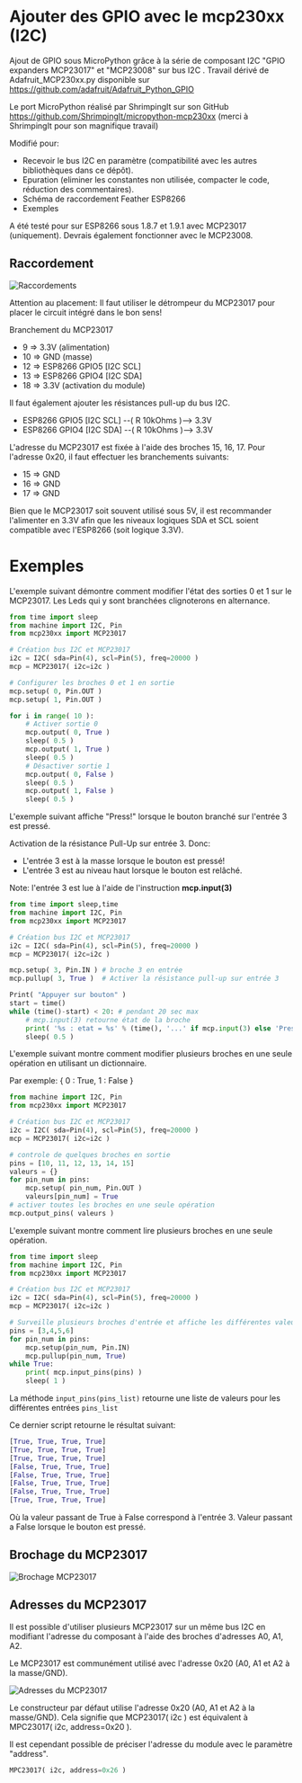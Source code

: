 # Ajouter des GPIO avec le mcp230xx (I2C)

Ajout de GPIO sous MicroPython grâce à la série de composant I2C "GPIO expanders MCP23017" et "MCP23008" sur bus I2C . Travail dérivé de  Adafruit_MCP230xx.py disponible sur https://github.com/adafruit/Adafruit_Python_GPIO

Le port MicroPython réalisé par ShrimpingIt sur son GitHub https://github.com/ShrimpingIt/micropython-mcp230xx (merci à ShrimpingIt pour son magnifique travail)

Modifié pour:
* Recevoir le bus I2C en paramètre (compatibilité avec les autres bibliothèques dans ce dépôt).
* Epuration (eliminer les constantes non utilisée, compacter le code, réduction des commentaires).
* Schéma de raccordement Feather ESP8266
* Exemples

A été testé pour sur ESP8266 sous 1.8.7 et 1.9.1 avec MCP23017 (uniquement). Devrais également fonctionner avec le MCP23008.

## Raccordement

![Raccordements](mcp23017_esp8266_bb.jpg)

Attention au placement: Il faut utiliser le détrompeur du MCP23017 pour placer le circuit intégré dans le bon sens!

Branchement du MCP23017
* 9 =>  3.3V (alimentation)
* 10 => GND (masse)
* 12 => ESP8266 GPIO5 [I2C SCL]
* 13 => ESP8266 GPIO4 [I2C SDA]
* 18 => 3.3V (activation du module)

Il faut également ajouter les résistances pull-up du bus I2C.
* ESP8266 GPIO5 [I2C SCL] --( R 10kOhms )--> 3.3V  
* ESP8266 GPIO4 [I2C SDA] --( R 10kOhms )--> 3.3V

L'adresse du MCP23017 est fixée à l'aide des broches 15, 16, 17. Pour l'adresse 0x20, il faut effectuer les branchements suivants:
* 15 => GND
* 16 => GND
* 17 => GND

Bien que le MCP23017 soit souvent utilisé sous 5V, il est recommander l'alimenter en 3.3V afin que les niveaux logiques SDA et SCL soient compatible avec l'ESP8266 (soit logique 3.3V).

# Exemples

L'exemple suivant démontre comment modifier l'état des sorties 0 et 1 sur le MCP23017. Les Leds qui y sont branchées clignoterons en alternance.

```python
from time import sleep
from machine import I2C, Pin
from mcp230xx import MCP23017

# Création bus I2C et MCP23017
i2c = I2C( sda=Pin(4), scl=Pin(5), freq=20000 )
mcp = MCP23017( i2c=i2c )

# Configurer les broches 0 et 1 en sortie
mcp.setup( 0, Pin.OUT )
mcp.setup( 1, Pin.OUT )

for i in range( 10 ):
    # Activer sortie 0
    mcp.output( 0, True )
    sleep( 0.5 )
    mcp.output( 1, True )
    sleep( 0.5 )
    # Désactiver sortie 1
    mcp.output( 0, False )
    sleep( 0.5 )
    mcp.output( 1, False )
    sleep( 0.5 )
```

L'exemple suivant affiche "Press!" lorsque le bouton branché sur l'entrée 3 est pressé.

Activation de la résistance Pull-Up sur entrée 3. Donc:
* L'entrée 3 est à la masse lorsque le bouton est pressé!
* L'entrée 3 est au niveau haut lorsque le bouton est relâché.

Note: l'entrée 3 est lue à l'aide de l'instruction __mcp.input(3)__

```python
from time import sleep,time
from machine import I2C, Pin
from mcp230xx import MCP23017

# Création bus I2C et MCP23017
i2c = I2C( sda=Pin(4), scl=Pin(5), freq=20000 )
mcp = MCP23017( i2c=i2c )

mcp.setup( 3, Pin.IN ) # broche 3 en entrée
mcp.pullup( 3, True )  # Activer la résistance pull-up sur entrée 3

Print( "Appuyer sur bouton" )
start = time()
while (time()-start) < 20: # pendant 20 sec max
    # mcp.input(3) retourne état de la broche
    print( '%s : etat = %s' % (time(), '...' if mcp.input(3) else 'Press!') )
    sleep( 0.5 )
```

L'exemple suivant montre comment modifier plusieurs broches en une seule opération en utilisant un dictionnaire.

Par exemple:  { 0 : True, 1 : False }

```python
from machine import I2C, Pin
from mcp230xx import MCP23017

# Création bus I2C et MCP23017
i2c = I2C( sda=Pin(4), scl=Pin(5), freq=20000 )
mcp = MCP23017( i2c=i2c )

# controle de quelques broches en sortie
pins = [10, 11, 12, 13, 14, 15]
valeurs = {}
for pin_num in pins:
    mcp.setup( pin_num, Pin.OUT )
    valeurs[pin_num] = True
# activer toutes les broches en une seule opération
mcp.output_pins( valeurs )
```

L'exemple suivant montre comment lire plusieurs broches en une seule opération.

```python
from time import sleep
from machine import I2C, Pin
from mcp230xx import MCP23017

# Création bus I2C et MCP23017
i2c = I2C( sda=Pin(4), scl=Pin(5), freq=20000 )
mcp = MCP23017( i2c=i2c )

# Surveille plusieurs broches d'entrée et affiche les différentes valeurs
pins = [3,4,5,6]
for pin_num in pins:
    mcp.setup(pin_num, Pin.IN)
    mcp.pullup(pin_num, True)
while True:
    print( mcp.input_pins(pins) )
    sleep( 1 )
```

La méthode ```input_pins(pins_list)``` retourne une liste de valeurs pour les différentes entrées ```pins_list```

Ce dernier script retourne le résultat suivant:

```python
[True, True, True, True]
[True, True, True, True]
[True, True, True, True]
[False, True, True, True]
[False, True, True, True]
[False, True, True, True]
[False, True, True, True]
[True, True, True, True]

```

Où la valeur passant de True à False correspond à l'entrée 3. Valeur passant a False lorsque le bouton est pressé.

## Brochage du MCP23017

![Brochage MCP23017](mcp23017_pinout.png)

## Adresses du MCP23017

Il est possible d'utiliser plusieurs MCP23017 sur un même bus I2C en modifiant l'adresse du composant à l'aide des broches d'adresses A0, A1, A2.

Le MCP23017 est communément utilisé avec l'adresse 0x20 (A0, A1 et A2 à la masse/GND).

![Adresses du MCP23017](mcp23017_address.png)

Le constructeur par défaut utilise l'adresse 0x20 (A0, A1 et A2 à la masse/GND). Cela signifie que MCP23017( i2c ) est équivalent à MPC23017( i2c, address=0x20 ).

Il est cependant possible de préciser l'adresse du module avec le paramètre "address".

```python
MPC23017( i2c, address=0x26 )
```
